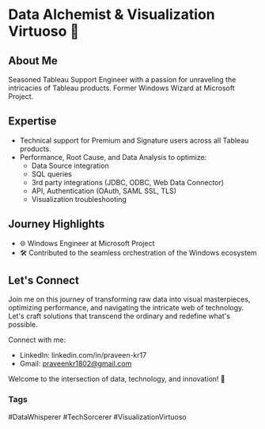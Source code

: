 # Data Alchemist & Visualization Virtuoso 🚀

## About Me
Seasoned Tableau Support Engineer with a passion for unraveling the intricacies of Tableau products. Former Windows Wizard at Microsoft Project.

## Expertise
- Technical support for Premium and Signature users across all Tableau products.
- Performance, Root Cause, and Data Analysis to optimize:
  - Data Source integration
  - SQL queries
  - 3rd party integrations (JDBC, ODBC, Web Data Connector)
  - API, Authentication (OAuth, SAML SSL, TLS)
  - Visualization troubleshooting

## Journey Highlights
- 🌐 Windows Engineer at Microsoft Project
- 🛠️ Contributed to the seamless orchestration of the Windows ecosystem

## Let's Connect
Join me on this journey of transforming raw data into visual masterpieces, optimizing performance, and navigating the intricate web of technology. Let's craft solutions that transcend the ordinary and redefine what's possible.

Connect with me:
- LinkedIn: linkedin.com/in/praveen-kr17
- Gmail: praveenkr1802@gmail.com

Welcome to the intersection of data, technology, and innovation! 🌟

### Tags
#DataWhisperer #TechSorcerer #VisualizationVirtuoso
